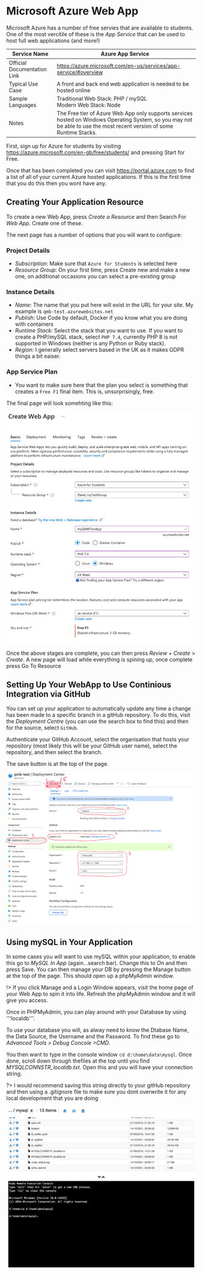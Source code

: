 # Microsoft Azure Web App

Microsoft Azure has a number of free servies that are available to students. One of the most vercitile of these is the *App Service* that can be used to host full web applications (and more!)

| Service Name | Azure App Service |
|---|---|
| Official Documentation Link| https://azure.microsoft.com/en-us/services/app-service/#overview |
| Typical Use Case | A front and back end web application is needed to be hosted online |
| Sample Languages | Traditional Web Stack: PHP / mySQL </br> Modern Web Stack: Node |
| Notes | The Free tier of Azure Web App only supports services hosted on Windows Operating System, so you may not be able to use the most recent version of some Runtime Stacks. |

First, sign up for Azure for students by visiting https://azure.microsoft.com/en-gb/free/students/ and pressing Start for Free.

Once that has been completed you can visit https://portal.azure.com to find a list of all of your current Azure hosted applications. If this is the first time that you do this then you wont have any.

## Creating Your Application Resource

To create a new Web App, press *Create a Resource* and then Search For *Web App*. Create one of these.

The next page has a number of options that you will want to configure:

### Project Details
- *Subscription*: Make sure that ```Azure for Students``` is selected here
- *Resource Group*: On your first time, press Create new and make a new one, on additional occasions you can select a pre-existing group


### Instance Details
- *Name*: The name that you put here will exist in the URL for your site. My example is ```qmb-test.azurewebsites.net```
- *Publish*: Use Code by default, Docker if you know what you are doing with containers
- *Runtime Stack*: Select the stack that you want to use. If you want to create a PHP/mySQL stack, select ```PHP 7.4```, currently PHP 8 is not supported in Windows (neither is any Python or Ruby stack).
- *Region*: I generally select servers based in the UK as it makes GDPR things a bit eaiser.

### App Service Plan
- You want to make sure here that the plan you select is something that creates a ```Free F1``` final item. This is, unsurprisingly, free.

The final page will look somehting like this:

![Azure Web App 1](./images/AzureWebApp_1.png)

Once the above stages are complete, you can then press *Review + Create* > *Create*. A new page will load while everything is spining up, once complete press Go To Resource

## Setting Up Your WebApp to Use Continious Integration via GitHub

You can set up your application to automatically update any time a change has been made to a specific branch in a gitHub repository. To do this, visit the *Deployment Centre* (you can use the search box to find this) and then for the source, select ```GitHub```. 

Authenticate your GitHub Account, select the organisation that hosts your repository (most likely this will be your GitHub user name), select the repository, and then select the branch.

The save button is at the top of the page.

![Azure Web App 2](./images/AzureWebApp_2.png)

## Using mySQL in Your Application

In some cases you will want to use mySQL within your application, to enable this go to *MySQL In App* (again...search bar). Change this to *On* and then press Save. You can then manage your DB by pressing the Manage button at the top of the page. This should open up a phpMyAdmin window.

!> If you click Manage and a Login Window appears, visit the home page of your Web App to spin it into life. Refresh the phpMyAdmin window and it will give you access.

Once in PHPMyAdmin, you can play around with your Database by using '''localdb'''.

To use your database you will, as alway need to know the Dtabase Name, the Data Source, the Username and the Password. To find these go to *Advanced Tools > Debug Concole >CMD*. 

You then want to type in the console window ```cd d:\home\data\mysql```. Once done, scroll down through thefiles at the top until you find *MYSQLCONNSTR_localdb.txt*. Open this and you will have your connection string.

?> I would recommend saving this string directly to your gitHub repository and then using a .gitignore file to make sure you dont overwrite it for any local development that you are doing

![Azure Web App 3](./images/AzureWebApp_3.png)
